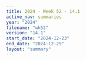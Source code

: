 ```yaml
---
title: 2024 - Week 52 - 14.1
active_nav: summaries
year: "2024"
filename: "wk52"
version: "14.1"
start_date: "2024-12-23"
end_date: "2024-12-29"
layout: "summary"
---
```

